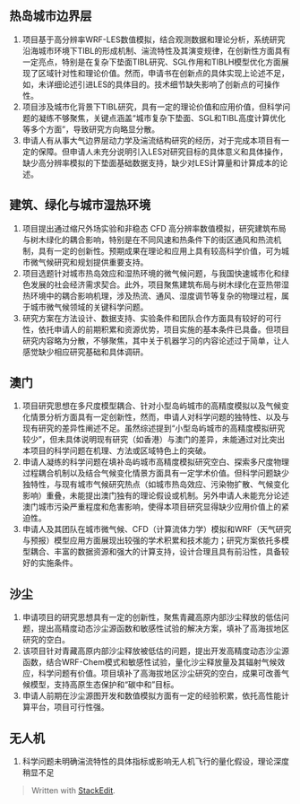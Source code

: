 ## 热岛城市边界层
1. 项目基于高分辨率WRF-LES数值模拟，结合观测数据和理论分析，系统研究沿海城市环境下TIBL的形成机制、湍流特性及其演变规律，在创新性方面具有一定亮点，特别是在复杂下垫面TIBL研究、SGL作用和TIBLH模型优化方面展现了区域针对性和理论价值。然而，申请书在创新点的具体实现上论述不足，如，未详细论述引进LES的具体目的。技术细节缺失影响了创新点的可操作性。
2. 项目涉及城市化背景下TIBL研究，具有一定的理论价值和应用价值，但科学问题的凝练不够聚焦，关键点涵盖“城市复杂下垫面、SGL和TIBL高度计算优化等多个方面”，导致研究方向略显分散。
3. 申请人有从事大气边界层动力学及湍流结构研究的经历，对于完成本项目有一定的保障。但申请人未充分说明引入LES对研究目标的具体意义和具体操作，缺少高分辨率模拟的下垫面基础数据支持，缺少对LES计算量和计算成本的论述。
## 建筑、绿化与城市湿热环境
1. 项目提出通过缩尺外场实验和非稳态 CFD 高分辨率数值模拟，研究建筑布局与树木绿化的耦合影响，特别是在不同风速和热条件下的街区通风和热流机制，具有一定的创新性。预期成果在理论和应用上具有较高科学价值，可为城市微气候研究和规划提供重要支持。
2. 项目选题针对城市热岛效应和湿热环境的微气候问题，与我国快速城市化和绿色发展的社会经济需求契合。此外，项目聚焦建筑布局与树木绿化在亚热带湿热环境中的耦合影响机理，涉及热流、通风、湿度调节等复杂的物理过程，属于城市微气候领域的关键科学问题。
3. 研究方案在方法设计、数据支持、实验条件和团队合作方面具有较好的可行性，依托申请人的前期积累和资源优势，项目实施的基本条件已具备。但项目研究内容略为分散，不够聚焦，其中关于机器学习的内容论述过于简单，让人感觉缺少相应研究基础和具体调研。

## 澳门
1. 项目研究思想在多尺度模型耦合、针对小型岛屿城市的高精度模拟以及气候变化情景分析方面具有一定创新性，然而，申请人对科学问题的独特性、以及与现有研究的差异性阐述不足。虽然综述提到“小型岛屿城市的高精度模拟研究较少”，但未具体说明现有研究（如香港）与澳门的差异，未能通过对比突出本项目的科学问题在机理、方法或区域特色上的突破。
2. 申请人凝练的科学问题在填补岛屿城市高精度模拟研究空白、探索多尺度物理过程耦合机制以及结合气候变化情景方面具有一定学术价值。但科学问题缺少独特性，与现有城市气候研究热点（如城市热岛效应、污染物扩散、气候变化影响）重叠，未能提出澳门独有的理论假设或机制。另外申请人未能充分论述澳门城市污染严重程度和危害影响，使得本项目研究显得缺少应用价值上的紧迫性。
3. 申请人及其团队在城市微气候、CFD（计算流体力学）模拟和WRF（天气研究与预报）模型应用方面展现出较强的学术积累和技术能力；研究方案依托多模型耦合、丰富的数据资源和强大的计算支持，设计合理且具有前沿性，具备较好的实施条件。
## 沙尘
1. 申请项目的研究思想具有一定的创新性，聚焦青藏高原内部沙尘释放的低估问题，提出高精度动态沙尘源函数和敏感性试验的解决方案，填补了高海拔地区研究的空白。
2. 该项目针对青藏高原内部沙尘释放被低估的问题，提出开发高精度动态沙尘源函数，结合WRF-Chem模式和敏感性试验，量化沙尘释放量及其辐射气候效应，科学问题有价值。项目填补了高海拔地区沙尘研究的空白，成果可改善气候模型，支持高原生态保护和“碳中和”目标。
3. 申请人前期在沙尘源图开发和数值模拟方面有一定的经验积累，依托高性能计算平台，项目可行性强。

## 无人机
1. 科学问题未明确湍流特性的具体指标或影响无人机飞行的量化假设，理论深度稍显不足

> Written with [StackEdit](https://stackedit.io/).
<!--stackedit_data:
eyJoaXN0b3J5IjpbMzMwNDQ5Mjc5LC00ODU4MTMwNTMsMjAwOT
k4MDUzOCwxNDQyOTg1NTEwLDE1NTAzMDg0MTEsLTEyODg3MjYz
MjksMTg4MTM5MzQ4MCwtMTgzNzg4MjE3MywtNjA5MjIwMzM0LC
03ODc0NDMyNTEsLTExMzg0MzIyNzgsMjk2NTQ0NTA0LDExMDU3
Nzg1NjcsNDYxMDA3MjUzLDg3NjUxODU4NCwtNTgxMzQ2NTU1XX
0=
-->